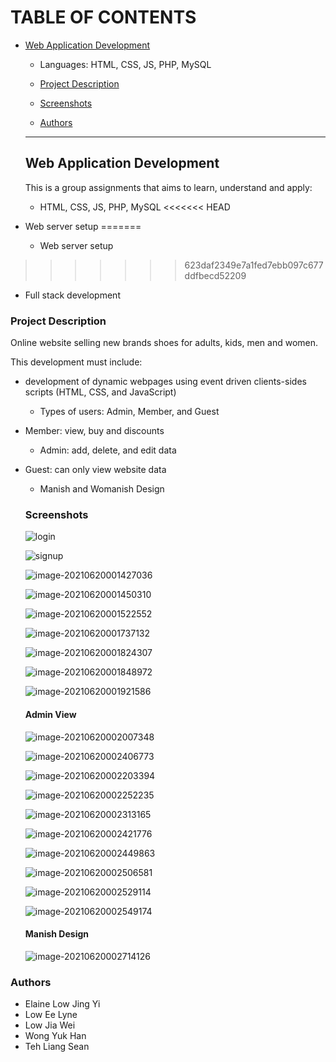 # TABLE OF CONTENTS

* [Web Application Development ](#web-application-development)

  * Languages: HTML, CSS, JS, PHP, MySQL
  
  * [Project Description](#project-description)

  * [Screenshots](#screenshots)

  * [Authors](#authors)

    

  ---
  
  ## Web Application Development

  This is a group assignments that aims to learn, understand and apply:

  * HTML, CSS, JS, PHP, MySQL
<<<<<<< HEAD
  
* Web server setup
=======
  * Web server setup
>>>>>>> 623daf2349e7a1fed7ebb097c677ddfbecd52209
  * Full stack development

  ### Project Description
  
  Online website selling new brands shoes for adults, kids, men and women.
  
  This development must include:
  
* development of dynamic webpages using event driven clients-sides scripts (HTML, CSS, and JavaScript)
  
  * Types of users: Admin, Member, and Guest
  
* Member: view, buy and discounts
  
  * Admin: add, delete, and edit data
  
* Guest: can only view website data
  * Manish and Womanish Design
  
  ### Screenshots
  
  ![login](Screenshots/login.jpg)
  
    ![signup](Screenshots/signup.jpg)
  
  ![image-20210620001427036](Screenshots/home.png)

  ![image-20210620001450310](Screenshots/shop.png)


  ![image-20210620001522552](Screenshots/blog.png)

  ![image-20210620001737132](Screenshots/postblog.png)


  ![image-20210620001824307](Screenshots/faq.png)

  ![image-20210620001848972](Screenshots/aboutus.png)

  ![image-20210620001921586](Screenshots/contactus.png)

  

  #### Admin View

  ![image-20210620002007348](Screenshots/adminlogin.png)


  ![image-20210620002406773](Screenshots/adminhome.png)

  ![image-20210620002203394](Screenshots/adminaddshoe.png)

  ![image-20210620002252235](Screenshots/admindeleteshoe.png)

  ![image-20210620002313165](Screenshots/adminupdate.png)

  ![image-20210620002421776](Screenshots/adminshop.png)

  

  ![image-20210620002449863](Screenshots/adminfaq.png)

  ![image-20210620002506581](Screenshots/admineditfaq.png)

  

  ![image-20210620002529114](Screenshots/admincontact.png)

  ![image-20210620002549174](Screenshots/adminreplyenquiry.png)

  #### Manish Design

  ![image-20210620002714126](Screenshots/mainshview.png)



### Authors 

* Elaine Low Jing Yi
* Low Ee Lyne
* Low Jia Wei
* Wong Yuk Han
* Teh Liang Sean

  

  

  

  

  

  

  

  

  

  

  

  

  

  

  

  



